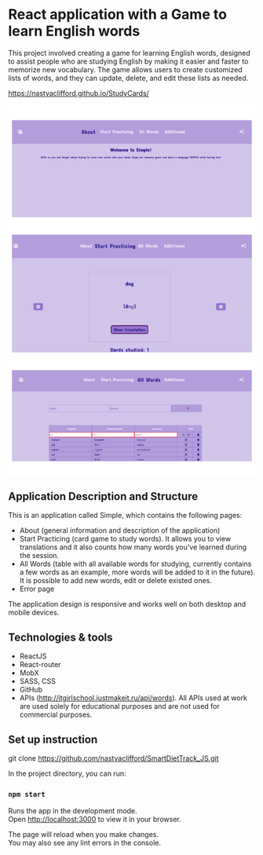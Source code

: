 # React application with a Game to learn English words

This project involved creating a game for learning English words, designed to assist people who are studying English by making it easier and faster to memorize new vocabulary. The game allows users to create customized lists of words, and they can update, delete, and edit these lists as needed.	

 https://nastyaclifford.github.io/StudyCards/ 

<img align="center" width=800 src="readme_pics/simple_pic.png" />

## Application Description and Structure

This is an application called Simple, which contains the following pages: 
- About (general information and description of the application)
- Start Practicing (card game to study words). It allows you to view translations and it also counts how many words you've learned during the session.
- All Words (table with all available words for studying, currently contains a few words as an example, more words will be added to it in the future). It is possible to add new words, edit or delete existed ones.
- Error page

The application design is responsive and works well on both desktop and mobile devices.

## Technologies & tools 

* ReactJS
* React-router
* MobX
* SASS, CSS
* GitHub
* APIs (http://itgirlschool.justmakeit.ru/api/words). All APIs used at work are used solely for educational purposes and are not used for commercial purposes.


## Set up instruction

git clone https://github.com/nastyaclifford/SmartDietTrack_JS.git

In the project directory, you can run:

### `npm start`

Runs the app in the development mode.\
Open [http://localhost:3000](http://localhost:3000) to view it in your browser.

The page will reload when you make changes.\
You may also see any lint errors in the console.

